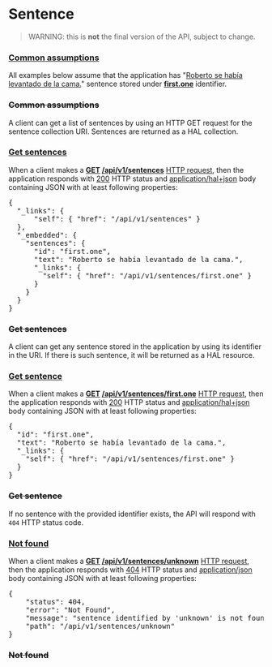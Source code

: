 # Sentence

> WARNING: this is **not** the final version of the API, subject to
> change.

### [Common assumptions](- "before")

All examples below assume that the application has
"[Roberto se había levantado de la cama.](- "#sentence")" sentence
stored under **[first.one](- "store(#TEXT, #sentence)")** identifier.

### ~~Common assumptions~~

A client can get a list of sentences by using an HTTP GET request
for the sentence collection URI. Sentences are returned as a HAL
collection.

### [Get sentences](- "get-sentences c:status=ExpectedToFail")

When a client makes a
**[GET](- "#method") [/api/v1/sentences](- "#uri")**
[HTTP request](- "#response=http(#method, #uri)"), then the application
responds with [200](- "?=#response.status") HTTP status and
[application/hal+json](- "?=#response.contentType") body containing
JSON with at least following properties:

<pre concordion:assert-equals="containsJson(#response.body, #TEXT)">{
  "_links": {
      "self": { "href": "/api/v1/sentences" }
  },
  "_embedded": {
    "sentences": {
      "id": "first.one",
      "text": "Roberto se había levantado de la cama.",
      "_links": {
        "self": { "href": "/api/v1/sentences/first.one" }
      }
    }
  }
}</pre>

### ~~Get sentences~~

A client can get any sentence stored in the application by
using its identifier in the URI. If there is such sentence, it will
be returned as a HAL resource.

### [Get sentence](- "get-sentence c:status=ExpectedToFail")

When a client makes a
**[GET](- "#method") [/api/v1/sentences/first.one](- "#uri")**
[HTTP request](- "#response=http(#method, #uri)"), then the application
responds with [200](- "?=#response.status") HTTP status and
[application/hal+json](- "?=#response.contentType") body containing
JSON with at least following properties:

<pre concordion:assert-equals="containsJson(#response.body, #TEXT)">{
  "id": "first.one",
  "text": "Roberto se había levantado de la cama.",
  "_links": {
    "self": { "href": "/api/v1/sentences/first.one" }
  }
}</pre>

### ~~Get sentence~~

If no sentence with the provided identifier exists, the API will
respond with `404` HTTP status code.

### [Not found](- "not-found c:status=ExpectedToFail")

When a client makes a
**[GET](- "#method") [/api/v1/sentences/unknown](- "#uri")**
[HTTP request](- "#response=http(#method, #uri)"), then the application
responds with [404](- "?=#response.status") HTTP status and
[application/json](- "?=#response.contentType") body containing
JSON with at least following properties:

<pre concordion:assert-equals="containsJson(#response.body, #TEXT)">{
    "status": 404,
    "error": "Not Found",
    "message": "sentence identified by 'unknown' is not found",
    "path": "/api/v1/sentences/unknown"
}</pre>

### ~~Not found~~
